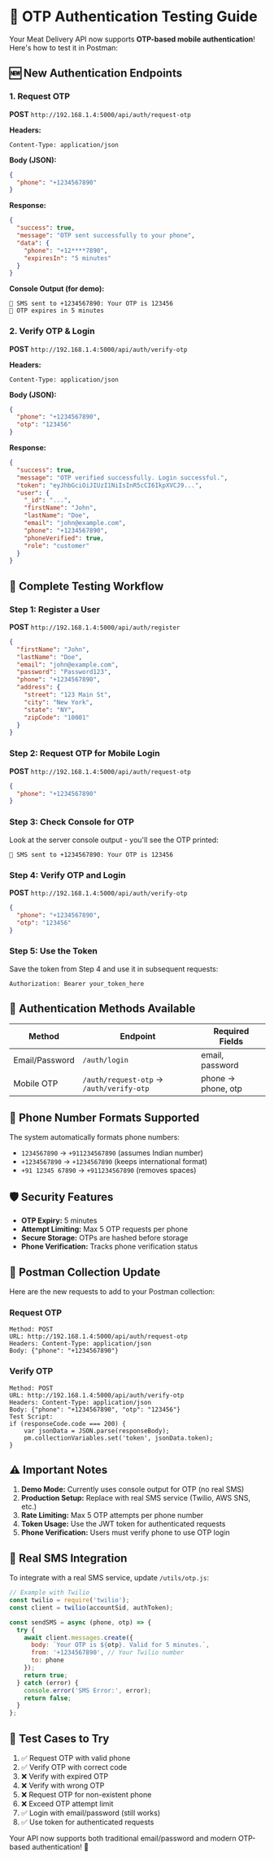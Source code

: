 # 📱 OTP Authentication Testing Guide

Your Meat Delivery API now supports **OTP-based mobile authentication**! Here's how to test it in Postman:

## 🆕 New Authentication Endpoints

### 1. Request OTP
**POST** `http://192.168.1.4:5000/api/auth/request-otp`

**Headers:**
```
Content-Type: application/json
```

**Body (JSON):**
```json
{
  "phone": "+1234567890"
}
```

**Response:**
```json
{
  "success": true,
  "message": "OTP sent successfully to your phone",
  "data": {
    "phone": "+12****7890",
    "expiresIn": "5 minutes"
  }
}
```

**Console Output (for demo):**
```
📱 SMS sent to +1234567890: Your OTP is 123456
📱 OTP expires in 5 minutes
```

### 2. Verify OTP & Login
**POST** `http://192.168.1.4:5000/api/auth/verify-otp`

**Headers:**
```
Content-Type: application/json
```

**Body (JSON):**
```json
{
  "phone": "+1234567890",
  "otp": "123456"
}
```

**Response:**
```json
{
  "success": true,
  "message": "OTP verified successfully. Login successful.",
  "token": "eyJhbGciOiJIUzI1NiIsInR5cCI6IkpXVCJ9...",
  "user": {
    "_id": "...",
    "firstName": "John",
    "lastName": "Doe",
    "email": "john@example.com",
    "phone": "+1234567890",
    "phoneVerified": true,
    "role": "customer"
  }
}
```

## 🧪 Complete Testing Workflow

### Step 1: Register a User
**POST** `http://192.168.1.4:5000/api/auth/register`
```json
{
  "firstName": "John",
  "lastName": "Doe",
  "email": "john@example.com",
  "password": "Password123",
  "phone": "+1234567890",
  "address": {
    "street": "123 Main St",
    "city": "New York",
    "state": "NY",
    "zipCode": "10001"
  }
}
```

### Step 2: Request OTP for Mobile Login
**POST** `http://192.168.1.4:5000/api/auth/request-otp`
```json
{
  "phone": "+1234567890"
}
```

### Step 3: Check Console for OTP
Look at the server console output - you'll see the OTP printed:
```
📱 SMS sent to +1234567890: Your OTP is 123456
```

### Step 4: Verify OTP and Login
**POST** `http://192.168.1.4:5000/api/auth/verify-otp`
```json
{
  "phone": "+1234567890",
  "otp": "123456"
}
```

### Step 5: Use the Token
Save the token from Step 4 and use it in subsequent requests:
```
Authorization: Bearer your_token_here
```

## 🔐 Authentication Methods Available

| Method | Endpoint | Required Fields |
|--------|----------|----------------|
| Email/Password | `/auth/login` | email, password |
| Mobile OTP | `/auth/request-otp` → `/auth/verify-otp` | phone → phone, otp |

## 📱 Phone Number Formats Supported

The system automatically formats phone numbers:
- `1234567890` → `+911234567890` (assumes Indian number)
- `+1234567890` → `+1234567890` (keeps international format)
- `+91 12345 67890` → `+911234567890` (removes spaces)

## 🛡️ Security Features

- **OTP Expiry:** 5 minutes
- **Attempt Limiting:** Max 5 OTP requests per phone
- **Secure Storage:** OTPs are hashed before storage
- **Phone Verification:** Tracks phone verification status

## 🧪 Postman Collection Update

Here are the new requests to add to your Postman collection:

### Request OTP
```
Method: POST
URL: http://192.168.1.4:5000/api/auth/request-otp
Headers: Content-Type: application/json
Body: {"phone": "+1234567890"}
```

### Verify OTP
```
Method: POST
URL: http://192.168.1.4:5000/api/auth/verify-otp
Headers: Content-Type: application/json
Body: {"phone": "+1234567890", "otp": "123456"}
Test Script: 
if (responseCode.code === 200) {
    var jsonData = JSON.parse(responseBody);
    pm.collectionVariables.set('token', jsonData.token);
}
```

## ⚠️ Important Notes

1. **Demo Mode:** Currently uses console output for OTP (no real SMS)
2. **Production Setup:** Replace with real SMS service (Twilio, AWS SNS, etc.)
3. **Rate Limiting:** Max 5 OTP attempts per phone number
4. **Token Usage:** Use the JWT token for authenticated requests
5. **Phone Verification:** Users must verify phone to use OTP login

## 🔧 Real SMS Integration

To integrate with a real SMS service, update `/utils/otp.js`:

```javascript
// Example with Twilio
const twilio = require('twilio');
const client = twilio(accountSid, authToken);

const sendSMS = async (phone, otp) => {
  try {
    await client.messages.create({
      body: `Your OTP is ${otp}. Valid for 5 minutes.`,
      from: '+1234567890', // Your Twilio number
      to: phone
    });
    return true;
  } catch (error) {
    console.error('SMS Error:', error);
    return false;
  }
};
```

## 🎯 Test Cases to Try

1. ✅ Request OTP with valid phone
2. ✅ Verify OTP with correct code
3. ❌ Verify with expired OTP
4. ❌ Verify with wrong OTP
5. ❌ Request OTP for non-existent phone
6. ❌ Exceed OTP attempt limit
7. ✅ Login with email/password (still works)
8. ✅ Use token for authenticated requests

Your API now supports both traditional email/password and modern OTP-based authentication! 🚀